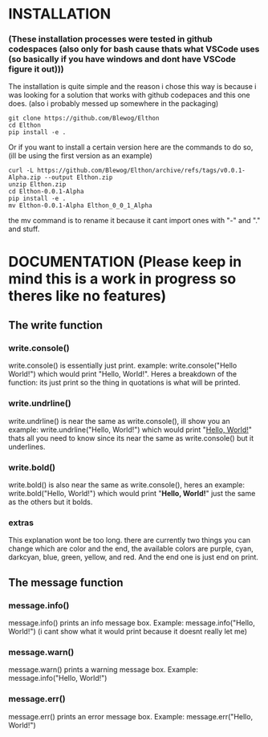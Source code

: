 # INSTALLATION
### (These installation processes were tested in github codespaces (also only for bash cause thats what VSCode uses (so basically if you have windows and dont have VSCode figure it out)))
The installation is quite simple and the reason i chose this way is because i was looking for a solution that works with github codepaces and this one does. (also i probably messed up somewhere in the packaging)
```
git clone https://github.com/Blewog/Elthon
cd Elthon
pip install -e .
```
Or if you want to install a certain version here are the commands to do so, (ill be using the first version as an example)
```
curl -L https://github.com/Blewog/Elthon/archive/refs/tags/v0.0.1-Alpha.zip --output Elthon.zip
unzip Elthon.zip
cd Elthon-0.0.1-Alpha
pip install -e .
mv Elthon-0.0.1-Alpha Elthon_0_0_1_Alpha
```
the mv command is to rename it because it cant import ones with "-" and "." and stuff.

# DOCUMENTATION (Please keep in mind this is a work in progress so theres like no features)
## The write function
### write.console()
write.console() is essentially just print. example: write.console("Hello World!") which would print "Hello, World!". Heres a breakdown of the function: its just print so the thing in quotations is what will be printed.

### write.undrline()
write.undrline() is near the same as write.console(), ill show you an example: write.undrline("Hello, World!") which would print "<ins>Hello, World!</ins>" thats all you need to know since its near the same as write.console() but it underlines.

### write.bold()
write.bold() is also near the same as write.console(), heres an example: write.bold("Hello, World!") which would print "__Hello, World!__" just the same as the others but it bolds.

### extras
This explanation wont be too long. there are currently two things you can change which are color and the end, the available colors are purple, cyan, darkcyan, blue, green, yellow, and red. And the end one is just end on print.

## The message function
### message.info()
message.info() prints an info message box. Example: message.info("Hello, World!") (i cant show what it would print because it doesnt really let me)

### message.warn()
message.warn() prints a warning message box. Example: message.info("Hello, World!")

### message.err()
message.err() prints an error message box. Example: message.err("Hello, World!")
